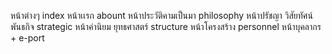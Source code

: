 หน้าต่างๆ
index หน้าเเรก
abount หน้าประวัติคามเป็นมา
philosophy หน้าปรัชญา วิสัยทัศน์ พันธกิจ
strategic หน้าค่านิยม ยุทธศาสตร์
structure หน้าโครงสร้าง
personnel หน้าบุคลากร +  e-port